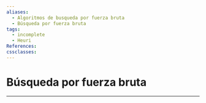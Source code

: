 ```yaml
---
aliases:
  - Algoritmos de busqueda por fuerza bruta
  - Búsqueda por fuerza bruta
tags:
  - incomplete
  - Heuri
References: 
cssclasses:
---
```

# Búsqueda por fuerza bruta

***